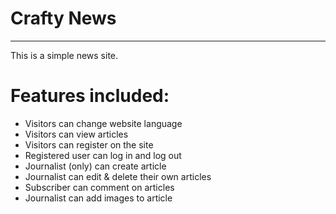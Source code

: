 # Crafty News
---
This is a simple news site.

# Features included:
* Visitors can change website language
* Visitors can view articles
* Visitors can register on the site
* Registered user can log in and log out
* Journalist (only) can create article
* Journalist can edit & delete their own articles
* Subscriber can comment on articles
* Journalist can add images to article 
